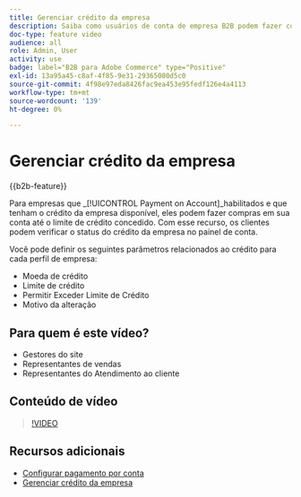 ```yaml
---
title: Gerenciar crédito da empresa
description: Saiba como usuários de conta de empresa B2B podem fazer compras em sua conta até o limite de crédito concedido.
doc-type: feature video
audience: all
role: Admin, User
activity: use
badge: label="B2B para Adobe Commerce" type="Positive"
exl-id: 13a95a45-c8af-4f85-9e31-29365080d5c0
source-git-commit: 4f98e97eda8426fac9ea453e95fedf126e4a4113
workflow-type: tm+mt
source-wordcount: '139'
ht-degree: 0%

---
```


# Gerenciar crédito da empresa

{{b2b-feature}}

Para empresas que _[!UICONTROL Payment on Account]_habilitados e que tenham o crédito da empresa disponível, eles podem fazer compras em sua conta até o limite de crédito concedido. Com esse recurso, os clientes podem verificar o status do crédito da empresa no painel de conta.

Você pode definir os seguintes parâmetros relacionados ao crédito para cada perfil de empresa:

- Moeda de crédito
- Limite de crédito
- Permitir Exceder Limite de Crédito
- Motivo da alteração

## Para quem é este vídeo?

- Gestores do site
- Representantes de vendas
- Representantes do Atendimento ao cliente

## Conteúdo de vídeo

>[!VIDEO](https://video.tv.adobe.com/v/344445?quality=12&learn=on)

## Recursos adicionais

- [Configurar pagamento por conta](https://experienceleague.adobe.com/docs/commerce-admin/b2b/enable-basic-features.html#configure-payment-on-account)
- [Gerenciar crédito da empresa](https://experienceleague.adobe.com/docs/commerce-admin/b2b/companies/credit-company.html)
